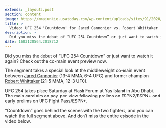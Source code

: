 ```yaml
--- 
extends: _layouts.post 
section: content 
image: https://mmajunkie.usatoday.com/wp-content/uploads/sites/91/2020/10/robert-whittaker-ufc-254-countdown-video.jpg?w=1000&h=576&crop=1 
title: > 
  Video: UFC 254 'Countdown' for Jared Cannonier vs. Robert Whittaker 
description: > 
  Did you miss the debut of “UFC 254 Countdown” or just want to watch it again?Check out the co-main event preview now.The segment takes a special look at the middleweight co-main event between Jared Cannonier (13-4 MMA, 6-4 UFC) and former champion Robert Whittaker (21-5 MMA, 12-3 UFC).UFC 254 takes place Saturday at Flash Forum at Yas Island in Abu Dhabi.The main card airs on pay-per-view following prelims on ESPN2/ESPN+ and early prelims on UFC Fight Pass/ESPN+. 
date: 1603120564.2018712 
--- 
```

<div><p>Did you miss the debut of &#8220;UFC 254 Countdown&#8221; or just want to watch it again? Check out the co-main event preview now.</p>
<p>The segment takes a special look at the middleweight co-main event between <a href="https://mmajunkie.usatoday.com/tag/jared-cannonier">Jared Cannonier</a> (13-4 MMA, 6-4 UFC) and former champion <a href="https://mmajunkie.usatoday.com/tag/robert-whittaker">Robert Whittaker</a> (21-5 MMA, 12-3 UFC).</p>
<p>UFC 254 takes place Saturday at Flash Forum at Yas Island in Abu Dhabi. The main card airs on pay-per-view following prelims on ESPN2/ESPN+ and early prelims on UFC Fight Pass/ESPN+.</p>
<p>&#8220;Countdown&#8221; goes behind the scenes with the two fighters, and you can watch the full segment above. And don&#8217;t miss the entire episode in the video below.</p>
<p></p>
</div>